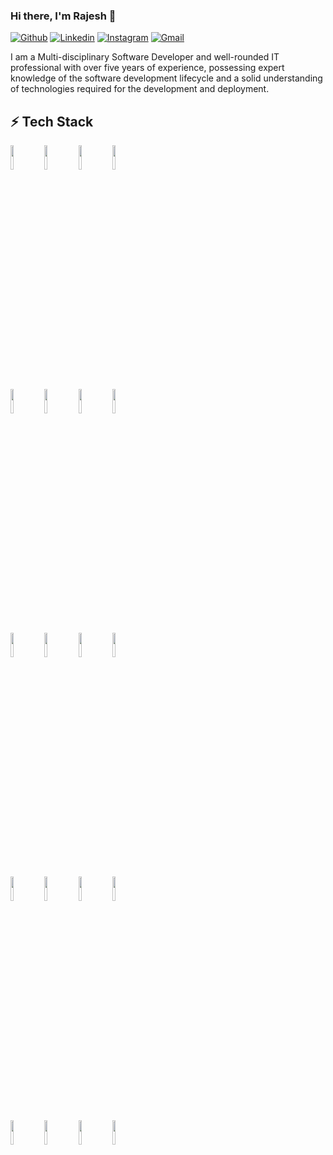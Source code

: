 ### Hi there, I'm Rajesh 👋

<!-- Your badges
You can use the website to generate badges: https://shields.io/
-->

[![Github](https://img.shields.io/badge/-Github-000?style=flat&logo=Github&logoColor=white)](https://github.com/incrajesh)
[![Linkedin](https://img.shields.io/badge/-LinkedIn-blue?style=flat&logo=Linkedin&logoColor=white)](https://www.linkedin.com/in/rajesh-parmar/)
[![Instagram](https://img.shields.io/badge/-Instagram-c13584?style=flat&labelColor=c13584&logo=instagram&logoColor=white)](https://www.instagram.com/rajeshparmarofficial/)
[![Gmail](https://img.shields.io/badge/-Gmail-c14438?style=flat&logo=Gmail&logoColor=white)](mailto:rdparmar14@gmail.com)
&nbsp;
<!--
**incrajesh/incrajesh** is a ✨ _special_ ✨ repository because its `README.md` (this file) appears on your GitHub profile.
Here are some ideas to get you started:

- 🔭 I’m currently working on ...
- 🌱 I’m currently learning ...
- 👯 I’m looking to collaborate on ...
- 🤔 I’m looking for help with ...
- 💬 Ask me about ...
- 📫 How to reach me: ...
- 😄 Pronouns: ...
- ⚡ Fun fact: ...
-->

I am a Multi-disciplinary Software Developer and well-rounded IT professional with over five years of experience, possessing expert knowledge of the software development lifecycle and a solid understanding of technologies required for the development and deployment.


## ⚡ Tech Stack 

<code><img width="10%" src="https://www.vectorlogo.zone/logos/php/php-ar21.svg"></code>
  <code><img width="10%" src="https://www.vectorlogo.zone/logos/javascript/javascript-ar21.svg"></code>
  <code><img width="10%" src="https://www.vectorlogo.zone/logos/nodejs/nodejs-ar21.svg"></code>
  <code><img width="10%" src="https://www.vectorlogo.zone/logos/reactjs/reactjs-ar21.svg"></code>
  <br />
 <code><img width="10%" src="https://www.vectorlogo.zone/logos/laravel/laravel-ar21.svg"></code>
  <code><img width="10%" src="https://www.vectorlogo.zone/logos/expressjs/expressjs-ar21.svg"></code>
  <code><img width="10%" src="https://www.vectorlogo.zone/logos/jquery/jquery-ar21.svg"></code>
  <code><img width="10%" src="https://www.vectorlogo.zone/logos/mysql/mysql-ar21.svg"></code>
   <br />
 <code><img width="10%" src="https://www.vectorlogo.zone/logos/postgresql/postgresql-ar21.svg"></code>
  <code><img width="10%" src="https://www.vectorlogo.zone/logos/mongodb/mongodb-ar21.svg"></code>
  <code><img width="10%" src="https://www.vectorlogo.zone/logos/w3_html5/w3_html5-ar21.svg"></code>
  <code><img width="10%" src="https://www.vectorlogo.zone/logos/getbootstrap/getbootstrap-ar21.svg"></code>
    <br />
     <code><img width="10%" src="https://www.vectorlogo.zone/logos/amazon_aws/amazon_aws-ar21.svg"></code>
     <code><img width="10%" src="https://www.vectorlogo.zone/logos/google_cloud/google_cloud-ar21.svg"></code>
     <code><img width="10%" src="https://www.vectorlogo.zone/logos/twilio/twilio-ar21.svg"></code>
     <code><img width="10%" src="https://www.vectorlogo.zone/logos/jestjsio/jestjsio-ar21.svg"></code>
     <br />
     <code><img width="10%" src="https://www.vectorlogo.zone/logos/nginx/nginx-ar21.svg"></code>
     <code><img width="10%" src="https://www.vectorlogo.zone/logos/apache/apache-ar21.svg"></code>
 <code><img width="10%" src="https://www.vectorlogo.zone/logos/paypal/paypal-ar21.svg"></code>
  <code><img width="10%" src="https://www.vectorlogo.zone/logos/stripe/stripe-ar21.svg"></code>
